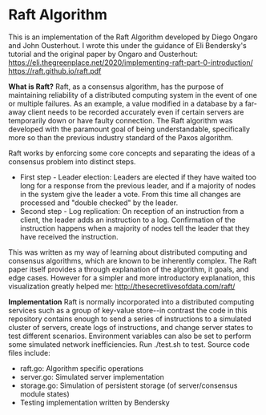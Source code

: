 # Raft Algorithm

This is an implementation of the Raft Algorithm developed by Diego Ongaro and John Ousterhout. I wrote this under the guidance of Eli Bendersky's tutorial and the original paper by Ongaro and Ousterhout:
https://eli.thegreenplace.net/2020/implementing-raft-part-0-introduction/
https://raft.github.io/raft.pdf

**What is Raft?**
Raft, as a consensus algorithm, has the purpose of maintaining reliability of a distributed computing system in the event of one or multiple failures. As an example, a value modified in a database by a far-away client needs to be recorded accurately even if certain servers are temporarily down or have faulty connection. The Raft algorithm was developed with the paramount goal of being understandable, specifically more so than the previous industry standard of the Paxos algorithm.

Raft works by enforcing some core concepts and separating the ideas of a consensus problem into distinct steps.
- First step - Leader election: Leaders are elected if they have waited too long for a response from the previous leader, and if a majority of nodes in the system give the leader a vote. From this time all changes are processed and "double checked" by the leader.
- Second step - Log replication: On reception of an instruction from a client, the leader adds an instruction to a log. Confirmation of the instruction happens when a majority of nodes tell the leader that they have received the instruction.

This was written as my way of learning about distributed computing and consensus algorithms, which are known to be inherently complex. The Raft paper itself provides a through explanation of the algorithm, it goals, and edge cases. However for a simpler and more introductory explanation, this visualization greatly helped me:
http://thesecretlivesofdata.com/raft/

**Implementation**
Raft is normally incorporated into a distributed computing services such as a group of key-value store--in contrast the code in this repository contains enough to send a series of instructions to a simulated cluster of servers, create logs of instructions, and change server states to test different scenarios. Environment variables can also be set to perform some simulated network inefficiencies.
Run ./test.sh to test. Source code files include:
- raft.go: Algorithm specific operations
- server.go: Simulated server implementation
- storage.go: Simulation of persistent storage (of server/consensus module states)
- Testing implementation written by Bendersky